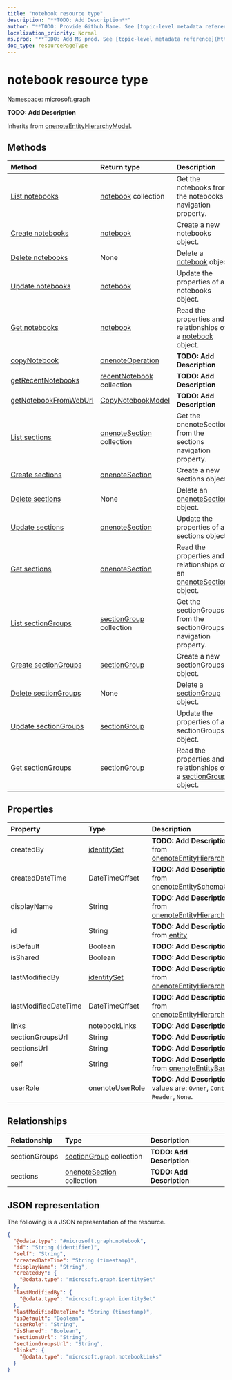 ```yaml
---
title: "notebook resource type"
description: "**TODO: Add Description**"
author: "**TODO: Provide Github Name. See [topic-level metadata reference](https://msgo.azurewebsites.net/add/document/guidelines/metadata.html#topic-level-metadata)**"
localization_priority: Normal
ms.prod: "**TODO: Add MS prod. See [topic-level metadata reference](https://msgo.azurewebsites.net/add/document/guidelines/metadata.html#topic-level-metadata)**"
doc_type: resourcePageType
---
```


# notebook resource type


Namespace: microsoft.graph

**TODO: Add Description**


Inherits from [onenoteEntityHierarchyModel](../resources/onenoteentityhierarchymodel.md).

## Methods
|Method|Return type|Description|
|:---|:---|:---|
|[List notebooks](../api/onenote-list-notebooks.md)|[notebook](../resources/notebook.md) collection|Get the notebooks from the notebooks navigation property.|
|[Create notebooks](../api/onenote-post-notebooks.md)|[notebook](../resources/notebook.md)|Create a new notebooks object.|
|[Delete notebooks](../api/onenote-delete-notebooks.md)|None|Delete a [notebook](../resources/notebook.md) object.|
|[Update notebooks](../api/onenote-update-notebooks.md)|[notebook](../resources/notebook.md)|Update the properties of a notebooks object.|
|[Get notebooks](../api/onenote-get-notebook.md)|[notebook](../resources/notebook.md)|Read the properties and relationships of a [notebook](../resources/notebook.md) object.|
|[copyNotebook](../api/notebook-copynotebook.md)|[onenoteOperation](../resources/onenoteoperation.md)|**TODO: Add Description**|
|[getRecentNotebooks](../api/notebook-getrecentnotebooks.md)|[recentNotebook](../resources/recentnotebook.md) collection|**TODO: Add Description**|
|[getNotebookFromWebUrl](../api/notebook-getnotebookfromweburl.md)|[CopyNotebookModel](../resources/copynotebookmodel.md)|**TODO: Add Description**|
|[List sections](../api/notebook-list-sections.md)|[onenoteSection](../resources/onenotesection.md) collection|Get the onenoteSections from the sections navigation property.|
|[Create sections](../api/notebook-post-sections.md)|[onenoteSection](../resources/onenotesection.md)|Create a new sections object.|
|[Delete sections](../api/notebook-delete-sections.md)|None|Delete an [onenoteSection](../resources/onenotesection.md) object.|
|[Update sections](../api/notebook-update-sections.md)|[onenoteSection](../resources/onenotesection.md)|Update the properties of a sections object.|
|[Get sections](../api/notebook-get-onenotesection.md)|[onenoteSection](../resources/onenotesection.md)|Read the properties and relationships of an [onenoteSection](../resources/onenotesection.md) object.|
|[List sectionGroups](../api/notebook-list-sectiongroups.md)|[sectionGroup](../resources/sectiongroup.md) collection|Get the sectionGroups from the sectionGroups navigation property.|
|[Create sectionGroups](../api/notebook-post-sectiongroups.md)|[sectionGroup](../resources/sectiongroup.md)|Create a new sectionGroups object.|
|[Delete sectionGroups](../api/notebook-delete-sectiongroups.md)|None|Delete a [sectionGroup](../resources/sectiongroup.md) object.|
|[Update sectionGroups](../api/notebook-update-sectiongroups.md)|[sectionGroup](../resources/sectiongroup.md)|Update the properties of a sectionGroups object.|
|[Get sectionGroups](../api/notebook-get-sectiongroup.md)|[sectionGroup](../resources/sectiongroup.md)|Read the properties and relationships of a [sectionGroup](../resources/sectiongroup.md) object.|

## Properties
|Property|Type|Description|
|:---|:---|:---|
|createdBy|[identitySet](../resources/identityset.md)|**TODO: Add Description** Inherited from [onenoteEntityHierarchyModel](../resources/onenoteentityhierarchymodel.md)|
|createdDateTime|DateTimeOffset|**TODO: Add Description** Inherited from [onenoteEntitySchemaObjectModel](../resources/onenoteentityschemaobjectmodel.md)|
|displayName|String|**TODO: Add Description** Inherited from [onenoteEntityHierarchyModel](../resources/onenoteentityhierarchymodel.md)|
|id|String|**TODO: Add Description** Inherited from [entity](../resources/entity.md)|
|isDefault|Boolean|**TODO: Add Description**|
|isShared|Boolean|**TODO: Add Description**|
|lastModifiedBy|[identitySet](../resources/identityset.md)|**TODO: Add Description** Inherited from [onenoteEntityHierarchyModel](../resources/onenoteentityhierarchymodel.md)|
|lastModifiedDateTime|DateTimeOffset|**TODO: Add Description** Inherited from [onenoteEntityHierarchyModel](../resources/onenoteentityhierarchymodel.md)|
|links|[notebookLinks](../resources/notebooklinks.md)|**TODO: Add Description**|
|sectionGroupsUrl|String|**TODO: Add Description**|
|sectionsUrl|String|**TODO: Add Description**|
|self|String|**TODO: Add Description** Inherited from [onenoteEntityBaseModel](../resources/onenoteentitybasemodel.md)|
|userRole|onenoteUserRole|**TODO: Add Description**. Possible values are: `Owner`, `Contributor`, `Reader`, `None`.|

## Relationships
|Relationship|Type|Description|
|:---|:---|:---|
|sectionGroups|[sectionGroup](../resources/sectiongroup.md) collection|**TODO: Add Description**|
|sections|[onenoteSection](../resources/onenotesection.md) collection|**TODO: Add Description**|

## JSON representation
The following is a JSON representation of the resource.
<!-- {
  "blockType": "resource",
  "keyProperty": "id",
  "@odata.type": "microsoft.graph.notebook",
  "baseType": "microsoft.graph.onenoteEntityHierarchyModel",
  "openType": false
}
-->
``` json
{
  "@odata.type": "#microsoft.graph.notebook",
  "id": "String (identifier)",
  "self": "String",
  "createdDateTime": "String (timestamp)",
  "displayName": "String",
  "createdBy": {
    "@odata.type": "microsoft.graph.identitySet"
  },
  "lastModifiedBy": {
    "@odata.type": "microsoft.graph.identitySet"
  },
  "lastModifiedDateTime": "String (timestamp)",
  "isDefault": "Boolean",
  "userRole": "String",
  "isShared": "Boolean",
  "sectionsUrl": "String",
  "sectionGroupsUrl": "String",
  "links": {
    "@odata.type": "microsoft.graph.notebookLinks"
  }
}
```

